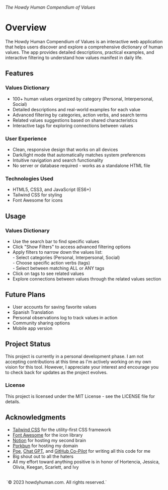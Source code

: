 <i> The Howdy Human Compendium of Values </i>


# Overview
The Howdy Human Compendium of Values  is an interactive web application that helps users discover and explore a comprehensive dictionary of human values. The app provides detailed descriptions, practical examples, and interactive filtering to understand how values manifest in daily life.

## Features

### Values Dictionary <br>
- 100+ human values organized by category (Personal, Interpersonal, Social) <br>
- Detailed descriptions and real-world examples for each value <br>
- Advanced filtering by categories, action verbs, and search terms <br>
- Related values suggestions based on shared characteristics <br>
- Interactive tags for exploring connections between values <br>

### User Experience

- Clean, responsive design that works on all devices <br>
- Dark/light mode that automatically matches system preferences <br>
- Intuitive navigation and search functionality <br>
- No server or database required - works as a standalone HTML file

###  Technologies Used
- HTML5, CSS3, and JavaScript (ES6+) <br>
- Tailwind CSS for styling <br>
- Font Awesome for icons <br>

## Usage
### Values Dictionary
- Use the search bar to find specific values <br>
- Click "Show Filters" to access advanced filtering options <br>
- Apply filters to narrow down the values list: <br>
        - Select categories (Personal, Interpersonal, Social) <br>
        - Choose specific action verbs (tags) <br> 
        - Select between matching ALL or ANY tags <br>
- Click on tags to see related values <br>
- Explore connections between values through the related values section <br>

## Future Plans
- User accounts for saving favorite values
- Spanish Translation
- Personal observations log to track values in action
- Community sharing options
- Mobile app version

## Project Status
This project is currently in a personal development phase. I am not accepting contributions at this time as I'm actively working on my own vision for this tool. However, I appreciate your interest and encourage you to check back for updates as the project evolves.

### License
This project is licensed under the MIT License - see the LICENSE file for details.

## Acknowledgments 
- [Tailwind CSS](https://tailwindcss.com/ "Rapidly build modern websites without ever leaving your HTML")
for the utility-first CSS framework <br>
- [Font Awesome](https://fontawesome.com/ "Take the hassle out of icons")
for the icon library <br> 
- [Notion](https://thingsgetweird.com/ "My Notion Workspace") 
for hosting my second brain <br>
- [Porkbun](https://porkbun.com) 
for hosting my domain <br>
- [Poe](https://poe.com), [Chat GPT](https://www.chat.com), and [GitHub Co-Pilot](https://github.com) for writing all this code for me <br>
- Big shout out to all the haters <br>
- All my effort toward anything positive is in honor of Hortencia, Jessica, Olivia, Keegan, Scarlett, and Ivy </b> <br>
<br>
 `© 2023 howdyhuman.com. All rights reserved.`
